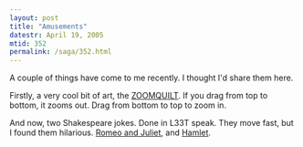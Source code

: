 ```yaml
---
layout: post
title: "Amusements"
datestr: April 19, 2005
mtid: 352
permalink: /saga/352.html
---
```


A couple of things have come to me recently.  I thought I'd share them here.

Firstly, a very cool bit of art, the <a href="http://www.eviltree.de/zoomquilt/zoom.htm" title="ZOOMQUILT | A collaborative art project">ZOOMQUILT</a>.  If you drag from top to bottom, it zooms out.  Drag from bottom to top to zoom in.

And now, two Shakespeare jokes.  Done in L33T speak.  They move fast, but I found them hilarious. <a href="http://www.frashii.com/romjul.swf">Romeo and Juliet</a>, and <a href="http://www.frashii.com/hamlet.swf">Hamlet</a>.

